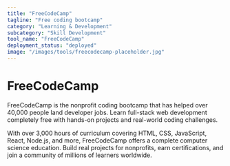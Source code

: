 ```yaml
---
title: "FreeCodeCamp"
tagline: "Free coding bootcamp"
category: "Learning & Development"
subcategory: "Skill Development"
tool_name: "FreeCodeCamp"
deployment_status: "deployed"
image: "/images/tools/freecodecamp-placeholder.jpg"
---
```


# FreeCodeCamp

FreeCodeCamp is the nonprofit coding bootcamp that has helped over 40,000 people land developer jobs. Learn full-stack web development completely free with hands-on projects and real-world coding challenges.

With over 3,000 hours of curriculum covering HTML, CSS, JavaScript, React, Node.js, and more, FreeCodeCamp offers a complete computer science education. Build real projects for nonprofits, earn certifications, and join a community of millions of learners worldwide.